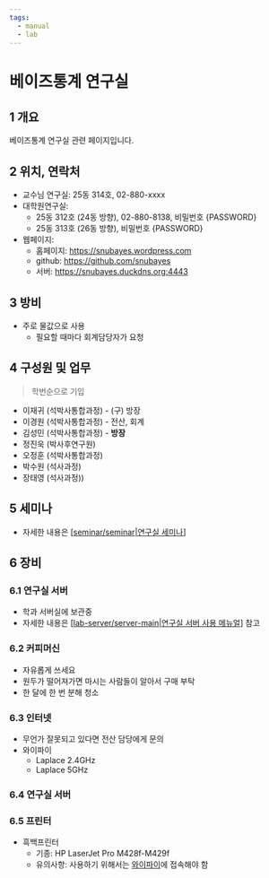 ```yaml
---
tags:
  - manual
  - lab
---
```


# 베이즈통계 연구실

## 1 개요 

베이즈통계 연구실 관련 페이지입니다.

## 2 위치, 연락처 

* 교수님 연구실: 25동 314호, 02-880-xxxx
* 대학원연구실: 
	* 25동 312호 (24동 방향), 02-880-8138, 비밀번호 {PASSWORD}
	* 25동 313호 (26동 방향), 비밀번호 {PASSWORD}
* 웹페이지: 
  * 홈페이지: https://snubayes.wordpress.com
  * github: https://github.com/snubayes
  * 서버: https://snubayes.duckdns.org:4443

## 3 방비 

* 주로 물값으로 사용
	* 필요할 때마다 회계담당자가 요청

## 4 구성원 및 업무

> 학번순으로 기입

* 이재귀 (석박사통합과정) - (구) 방장
* 이경원 (석박사통합과정) - 전산, 회계
* 김성민 (석박사통합과정) - **방장**
* 정진욱 (박사후연구원)
* 오정훈 (석박사통합과정)
* 박수원 (석사과정)
* 장태영 (석사과정))

## 5 세미나

* 자세한 내용은 [[seminar/seminar|연구실 세미나]]

## 6 장비

### 6.1 연구실 서버

* 학과 서버실에 보관중
* 자세한 내용은 [[lab-server/server-main|연구실 서버 사용 메뉴얼]] 참고

### 6.2 커피머신 

* 자유롭게 쓰세요
* 원두가 떨어져가면 마시는 사람들이 알아서 구매 부탁
* 한 달에 한 번 분해 청소

### 6.3 인터넷

* 무언가 잘못되고 있다면 전산 담당에게 문의
* 와이파이
	* Laplace 2.4GHz
	* Laplace 5GHz

### 6.4 연구실  서버 

### 6.5 프린터

* 흑백프린터
	* 기종: HP LaserJet Pro M428f-M429f
	* 유의사항: 사용하기 위해서는 [와이파이](lab-main/#63-인터넷)에 접속해야 함

[//begin]: # "Autogenerated link references for markdown compatibility"
[seminar/seminar|연구실 세미나]: seminar/seminar.md "연구실 세미나"
[lab-server/server-main|연구실 서버 사용 메뉴얼]: lab-server/server-main.md "연구실 서버 사용 메뉴얼"
[//end]: # "Autogenerated link references"